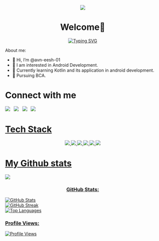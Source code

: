 <div align="center">
    <img src="https://capsule-render.vercel.app/api?animation=fadeIn&type=waving&color=gradient&height=200&fontAlignY=40"/>
</div>
<h1 align="center"> Welcome👋</h1>
<div align="center">
   <a href="https://git.io/typing-svg"><img src="https://readme-typing-svg.demolab.com?font=lato&size=25&pause=1000&color=87F738&center=true&vCenter=true&random=false&width=435&lines=I+am+an+App+Developer;I+am+a+Web+Developer;I+am+an+Open+Source+Enthusiast;I+am+a+Project+Manager;" alt="Typing SVG" /></a>
</div>

About me: 
- 👋 Hi, I’m @avn-eesh-01
- 👀 I am interested in Android Development.
- 🌱 Currently learning Kotlin and its application in android development.
- 🌱 Pursuing BCA.

<h1>Connect with me</h1>
<p>
  <a href="https://twitter.com/avneesh07_"><img src="https://skillicons.dev/icons?i=twitter"></a>&nbsp;&nbsp;
  <a href="mailto:kumar18avneesh@gmail.com"><img src="https://skillicons.dev/icons?i=gmail"></a>&nbsp;&nbsp;
  <a href="https://dev.to/avneesh01"><img src="https://skillicons.dev/icons?i=devto"></a>&nbsp;&nbsp;
  <a href="https://www.linkedin.com/in/avnice/"><img src="https://skillicons.dev/icons?i=linkedin">
</p>
<!---
avn-eesh-01/avn-eesh-01 is a ✨ special ✨ repository because its `README.md` (this file) appears on your GitHub profile.
You can click the Preview link to take a look at your changes.
--->
<h1>Tech Stack</h1>
<p align="center">
  <img src="https://img.shields.io/badge/kotlin-%237F52FF.svg?style=for-the-badge&logo=kotlin&logoColor=white">
  <img src="https://img.shields.io/badge/html5-%23E34F26.svg?style=for-the-badge&logo=html5&logoColor=white">
  <img src="https://img.shields.io/badge/css3-%231572B6.svg?style=for-the-badge&logo=css3&logoColor=white">
  <img src="https://img.shields.io/badge/php-%23777BB4.svg?style=for-the-badge&logo=php&logoColor=white">
  <img src="https://img.shields.io/badge/python-3670A0?style=for-the-badge&logo=python&logoColor=ffdd54">
  <img src="https://img.shields.io/badge/mysql-%2300f.svg?style=for-the-badge&logo=mysql&logoColor=white">
</p>

<h1>My Github stats</h1>
<img src="https://github-readme-stats.vercel.app/api?username=avn-eesh-01&token=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&show_icons=true&theme=tokyonight">

<h3 align="center">GitHub Stats:</h3>



<div>
    <img src="https://github-readme-stats.vercel.app/api?username=avn-eesh-01&theme=tokyonight&token=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&hide_border=false&include_all_commits=true&count_private=true" alt="GitHub Stats">
</div>
<div>
    <img src="https://github-readme-streak-stats.herokuapp.com/?user=avn-eesh-01&token=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&theme=tokyonight&hide_border=false" alt="GitHub Streak">
</div>
<div>
    <img src="https://github-readme-stats.vercel.app/api/top-langs/?username=avn-eesh-01&token=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&theme=tokyonight&hide_border=false&include_all_commits=true&count_private=true&layout=compact" alt="Top Languages">
</div>

<h3>Profile Views:</h3>

<p>
    <a href="https://visitcount.itsvg.in/api?id=avn-eesh-01&token=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&label=Profile%20Views&color=6&icon=1&pretty=true">
        <img src="https://visitcount.itsvg.in/api?id=avn-eesh-01&token=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&label=Profile%20Views&color=6&icon=1&pretty=true" alt="Profile Views">
    </a>
</p>
